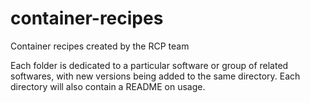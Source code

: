 # container-recipes
Container recipes created by the RCP team

Each folder is dedicated to a particular software or group of related softwares, with new versions being added to the same directory. Each directory will also contain a README on usage.
